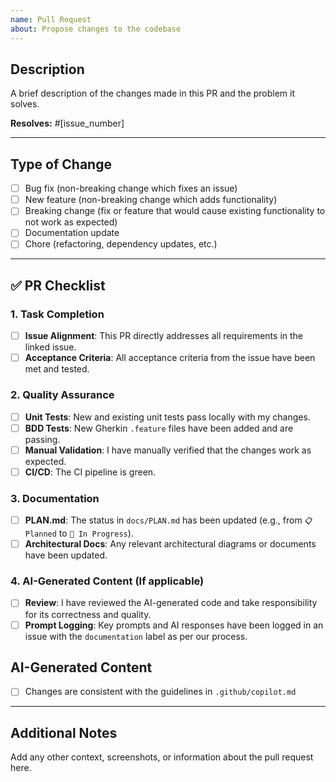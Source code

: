 ```yaml
---
name: Pull Request
about: Propose changes to the codebase
---
```


## Description
A brief description of the changes made in this PR and the problem it solves.

**Resolves:** #[issue_number]

---

## Type of Change
- [ ] Bug fix (non-breaking change which fixes an issue)
- [ ] New feature (non-breaking change which adds functionality)
- [ ] Breaking change (fix or feature that would cause existing functionality to not work as expected)
- [ ] Documentation update
- [ ] Chore (refactoring, dependency updates, etc.)

---

## ✅ PR Checklist

### 1. Task Completion
- [ ] **Issue Alignment**: This PR directly addresses all requirements in the linked issue.
- [ ] **Acceptance Criteria**: All acceptance criteria from the issue have been met and tested.

### 2. Quality Assurance
- [ ] **Unit Tests**: New and existing unit tests pass locally with my changes.
- [ ] **BDD Tests**: New Gherkin `.feature` files have been added and are passing.
- [ ] **Manual Validation**: I have manually verified that the changes work as expected.
- [ ] **CI/CD**: The CI pipeline is green.

### 3. Documentation
- [ ] **PLAN.md**: The status in `docs/PLAN.md` has been updated (e.g., from `📋 Planned` to `🔄 In Progress`).
- [ ] **Architectural Docs**: Any relevant architectural diagrams or documents have been updated.

### 4. AI-Generated Content (If applicable)
- [ ] **Review**: I have reviewed the AI-generated code and take responsibility for its correctness and quality.
- [ ] **Prompt Logging**: Key prompts and AI responses have been logged in an issue with the `documentation` label as per our process.

## AI-Generated Content
- [ ] Changes are consistent with the guidelines in `.github/copilot.md`

---

## Additional Notes
Add any other context, screenshots, or information about the pull request here.